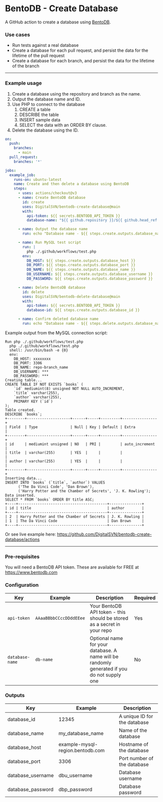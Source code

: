 # BentoDB - Create Database

A GitHub action to create a database using [BentoDB](https://www.bentodb.com).

### Use cases
* Run tests against a real database
* Create a database for each pull request, and persist the data for the lifetime of the pull request
* Create a database for each branch, and persist the data for the lifetime of the branch

------------------------

### Example usage
1. Create a database using the repository and branch as the name.
2. Output the database name and ID.
3. Use PHP to connect to the database
   1. CREATE a table
   2. DESCRIBE the table
   3. INSERT sample data
   4. SELECT the data with an ORDER BY clause.
4. Delete the database using the ID.
```yaml
on:
  push:
    branches:
      - main
  pull_request:
    branches: '*'

jobs:
  example_job:
    runs-on: ubuntu-latest
    name: Create and then delete a database using BentoDB
    steps:
      - uses: actions/checkout@v3
      - name: Create BentoDB database
        id: create
        uses: DigitalSVN/bentodb-create-database@main
        with:
          api-token: ${{ secrets.BENTODB_API_TOKEN }}
          database-name: "${{ github.repository }}/${{ github.head_ref }}"

      - name: Output the database name
        run: echo "Database name - ${{ steps.create.outputs.database_name }}, ID - ${{ steps.create.outputs.database_id }}"

      - name: Run MySQL test script
        run: |
          php ./.github/workflows/test.php
        env:
          DB_HOST: ${{ steps.create.outputs.database_host }}
          DB_PORT: ${{ steps.create.outputs.database_port }}
          DB_NAME: ${{ steps.create.outputs.database_name }}
          DB_USERNAME: ${{ steps.create.outputs.database_username }}
          DB_PASSWORD: ${{ steps.create.outputs.database_password }}

      - name: Delete BentoDB database
        id: delete
        uses: DigitalSVN/bentodb-delete-database@main
        with:
          api-token: ${{ secrets.BENTODB_API_TOKEN }}
          database-id: ${{ steps.create.outputs.database_id }}

      - name: Confirm deleted database name
        run: echo "Database name - ${{ steps.delete.outputs.database_name }}, ID - ${{ steps.delete.outputs.database_id }}"
```

Example output from the MySQL connection script:
```text
Run php ./.github/workflows/test.php
  php ./.github/workflows/test.php
  shell: /usr/bin/bash -e {0}
  env:
    DB_HOST: xxxxxxxx
    DB_PORT: 3306
    DB_NAME: repo-branch_name
    DB_USERNAME: ***
    DB_PASSWORD: ***
Creating table...
CREATE TABLE IF NOT EXISTS `books` (
    `id` mediumint(8) unsigned NOT NULL AUTO_INCREMENT,
    `title` varchar(255),
    `author` varchar(255),
    PRIMARY KEY (`id`)
);
Table created.
DESCRIBE `books`;
+--------+--------------------+------+-----+---------+----------------+
| Field  | Type               | Null | Key | Default | Extra          |
+--------+--------------------+------+-----+---------+----------------+
| id     | mediumint unsigned | NO   | PRI |         | auto_increment |
| title  | varchar(255)       | YES  |     |         |                |
| author | varchar(255)       | YES  |     |         |                |
+--------+--------------------+------+-----+---------+----------------+
Inserting data...
INSERT INTO `books` (`title`, `author`) VALUES 
      ('The Da Vinci Code', 'Dan Brown'),
      ('Harry Potter and the Chamber of Secrets', 'J. K. Rowling');
Data inserted.
SELECT * FROM `books` ORDER BY title ASC;
+----+-----------------------------------------+---------------+
| id | title                                   | author        |
+----+-----------------------------------------+---------------+
| 2  | Harry Potter and the Chamber of Secrets | J. K. Rowling |
| 1  | The Da Vinci Code                       | Dan Brown     |
+----+-----------------------------------------+---------------+
```

Or see live example here: https://github.com/DigitalSVN/bentodb-create-database/actions

---------------------

### Pre-requisites
You will need a BentoDB API token. These are available for FREE at https://www.bentodb.com

### Configuration
| Key             | Example                | Description                                                                                 | Required |
|-----------------|------------------------|---------------------------------------------------------------------------------------------|----------|
| `api-token`     | `AAaaBBbbCCccDDddEEee` | Your BentoDB API token - this should be stored as a secret in your repo                     | Yes      |
| `database-name` | `db-name`              | Optional name for your database. A name will be randomly generated if you do not supply one | No       |

### Outputs
| Key               | Example                          | Description                  |
|-------------------|----------------------------------|------------------------------|
| database_id       | 12345                            | A unique ID for the database |
| database_name     | my_database_name                 | Name of the database         |
| database_host     | example-mysql-region.bentodb.com | Hostname of the database     |
| database_port     | 3306                             | Port number of the database  |
| database_username | dbu_username                     | Database username            |
| database_password | dbp_password                     | Database password            |
